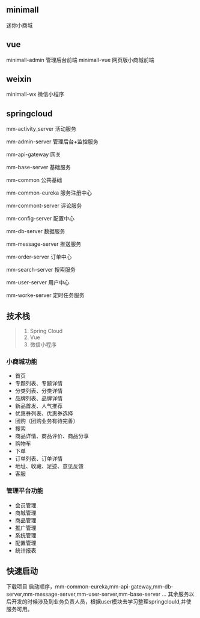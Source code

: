 ## minimall
迷你小商城

## vue
minimall-admin 管理后台前端
minimall-vue 网页版小商城前端

## weixin
minimall-wx 微信小程序

## springcloud

mm-activity_server 活动服务

mm-admin-server 管理后台+监控服务

mm-api-gateway 网关

mm-base-server 基础服务

mm-common 公共基础

mm-common-eureka 服务注册中心

mm-commont-server 评论服务

mm-config-server 配置中心

mm-db-server 数据服务

mm-message-server 推送服务

mm-order-server 订单中心

mm-search-server 搜索服务

mm-user-server 用户中心

mm-worke-server 定时任务服务

## 技术栈

> 1. Spring Cloud
> 2. Vue
> 3. 微信小程序

### 小商城功能

* 首页
* 专题列表、专题详情
* 分类列表、分类详情
* 品牌列表、品牌详情
* 新品首发、人气推荐
* 优惠券列表、优惠券选择
* 团购（团购业务有待完善）
* 搜索
* 商品详情、商品评价、商品分享
* 购物车
* 下单
* 订单列表、订单详情
* 地址、收藏、足迹、意见反馈
* 客服

### 管理平台功能

* 会员管理
* 商城管理
* 商品管理
* 推广管理
* 系统管理
* 配置管理
* 统计报表

## 快速启动

下载项目 启动顺序，mm-common-eureka,mm-api-gateway,mm-db-server,mm-message-server,mm-user-server,mm-base-server ...
其余服务以后开发的时候涉及到业务负责人员，根据user模块去学习整理springclould,并使服务可用。
